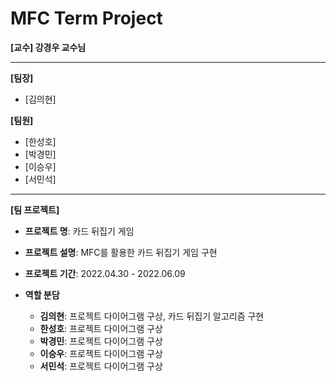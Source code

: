 # MFC Term Project

**[교수] 강경우 교수님**

---

**[팀장]**

- [김의현]

**[팀원]**

- [한성호]
- [박경민]
- [이승우]
- [서민석]
---

**[팀 프로젝트]**

- **프로젝트 명**: 카드 뒤집기 게임
- **프로젝트 설명**: MFC를 활용한 카드 뒤집기 게임 구현

- **프로젝트 기간**: 2022.04.30 - 2022.06.09
- **역할 분담**
  - **김의현**: 프로젝트 다이어그램 구상, 카드 뒤집기 알고리즘 구현
  - **한성호**: 프로젝트 다이어그램 구상
  - **박경민**: 프로젝트 다이어그램 구상
  - **이승우**: 프로젝트 다이어그램 구상
  - **서민석**: 프로젝트 다이어그램 구상
